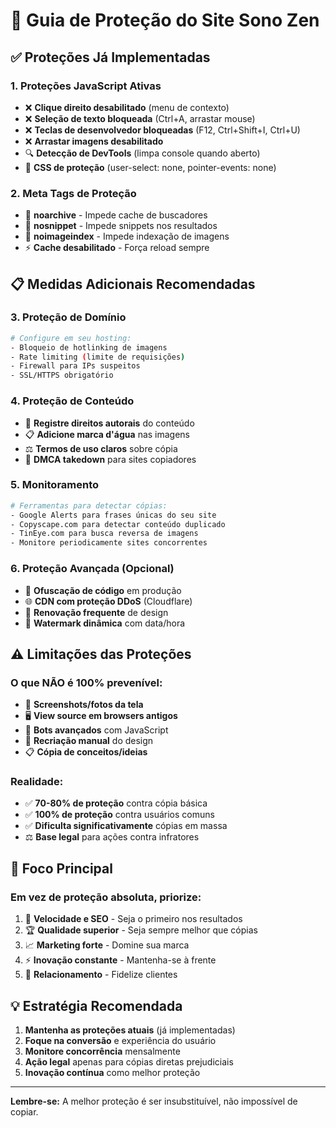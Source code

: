 # 🔐 Guia de Proteção do Site Sono Zen

## ✅ Proteções Já Implementadas

### 1. Proteções JavaScript Ativas
- ❌ **Clique direito desabilitado** (menu de contexto)
- ❌ **Seleção de texto bloqueada** (Ctrl+A, arrastar mouse)
- ❌ **Teclas de desenvolvedor bloqueadas** (F12, Ctrl+Shift+I, Ctrl+U)
- ❌ **Arrastar imagens desabilitado**
- 🔍 **Detecção de DevTools** (limpa console quando aberto)
- 🚫 **CSS de proteção** (user-select: none, pointer-events: none)

### 2. Meta Tags de Proteção
- 🚫 **noarchive** - Impede cache de buscadores
- 🚫 **nosnippet** - Impede snippets nos resultados
- 🚫 **noimageindex** - Impede indexação de imagens
- ⚡ **Cache desabilitado** - Força reload sempre

## 📋 Medidas Adicionais Recomendadas

### 3. Proteção de Domínio
```bash
# Configure em seu hosting:
- Bloqueio de hotlinking de imagens
- Rate limiting (limite de requisições)
- Firewall para IPs suspeitos
- SSL/HTTPS obrigatório
```

### 4. Proteção de Conteúdo
- 📝 **Registre direitos autorais** do conteúdo
- 📋 **Adicione marca d'água** nas imagens
- ⚖️ **Termos de uso claros** sobre cópia
- 📧 **DMCA takedown** para sites copiadores

### 5. Monitoramento
```bash
# Ferramentas para detectar cópias:
- Google Alerts para frases únicas do seu site
- Copyscape.com para detectar conteúdo duplicado
- TinEye.com para busca reversa de imagens
- Monitore periodicamente sites concorrentes
```

### 6. Proteção Avançada (Opcional)
- 🔐 **Ofuscação de código** em produção
- 🌐 **CDN com proteção DDoS** (Cloudflare)
- 🔄 **Renovação frequente** de design
- 📱 **Watermark dinâmica** com data/hora

## ⚠️ Limitações das Proteções

### O que NÃO é 100% prevenível:
- 📱 **Screenshots/fotos da tela**
- 🖥️ **View source em browsers antigos**
- 🤖 **Bots avançados** com JavaScript
- 👥 **Recriação manual** do design
- 📋 **Cópia de conceitos/ideias**

### Realidade:
- ✅ **70-80% de proteção** contra cópia básica
- ✅ **100% de proteção** contra usuários comuns
- ✅ **Dificulta significativamente** cópias em massa
- ⚖️ **Base legal** para ações contra infratores

## 🎯 Foco Principal

### Em vez de proteção absoluta, priorize:
1. 🚀 **Velocidade e SEO** - Seja o primeiro nos resultados
2. 🏆 **Qualidade superior** - Seja sempre melhor que cópias
3. 📈 **Marketing forte** - Domine sua marca
4. ⚡ **Inovação constante** - Mantenha-se à frente
5. 🤝 **Relacionamento** - Fidelize clientes

## 💡 Estratégia Recomendada

1. **Mantenha as proteções atuais** (já implementadas)
2. **Foque na conversão** e experiência do usuário
3. **Monitore concorrência** mensalmente
4. **Ação legal** apenas para cópias diretas prejudiciais
5. **Inovação contínua** como melhor proteção

---

**Lembre-se:** A melhor proteção é ser insubstituível, não impossível de copiar.